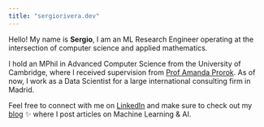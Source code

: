 ```yaml
---
title: "sergiorivera.dev"
---
```


Hello! My name is <strong>Sergio</strong>, I am an ML Research Engineer operating at the intersection of computer science and applied mathematics.

I hold an MPhil in Advanced Computer Science from the University of Cambridge, where I received supervision from [Prof Amanda Prorok](https://www.cst.cam.ac.uk/people/asp45). As of now, I work as a Data Scientist for a large international consulting firm in Madrid.

Feel free to connect with me on [LinkedIn](https://www.linkedin.com/in/sergioriveralopez/) and make sure to check out my [blog](/blog) ✨ where I post articles on Machine Learning & AI.
